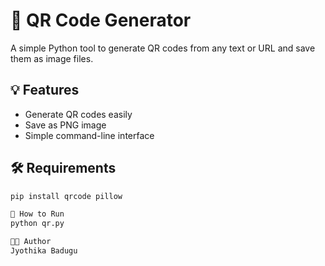 # 🔳 QR Code Generator

A simple Python tool to generate QR codes from any text or URL and save them as image files.

## 💡 Features
- Generate QR codes easily
- Save as PNG image
- Simple command-line interface

## 🛠️ Requirements
```bash
pip install qrcode pillow

🚀 How to Run
python qr.py

👩‍💻 Author
Jyothika Badugu


